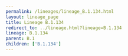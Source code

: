 ```yaml
---
permalink: /lineages/lineage_B.1.134.html
layout: lineage_page
title: Lineage B.1.134
redirect_to: ../lineage.html?lineage=B.1.134
lineage: B.1.134
parent: B.1
children: ['B.1.134']
---
```


